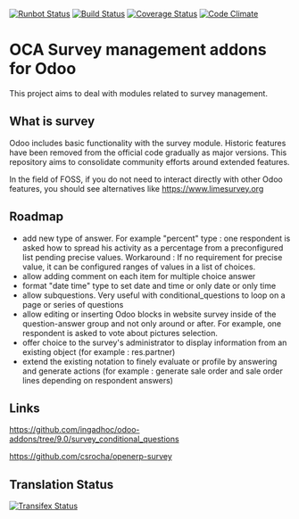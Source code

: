 [![Runbot Status](https://runbot.odoo-community.org/runbot/badge/flat/200/9.0.svg)](https://runbot.odoo-community.org/runbot/repo/github-com-oca-survey-200)
[![Build Status](https://travis-ci.org/OCA/survey.svg?branch=9.0)](https://travis-ci.org/OCA/survey)
[![Coverage Status](https://coveralls.io/repos/OCA/survey/badge.svg?branch=9.0)](https://coveralls.io/r/OCA/survey?branch=9.0)
[![Code Climate](https://codeclimate.com/github/OCA/survey/badges/gpa.svg)](https://codeclimate.com/github/OCA/survey)

OCA Survey management addons for Odoo
=====================================

This project aims to deal with modules related to survey management.


What is survey
--------------

Odoo includes basic functionality with the survey module.
Historic features have been removed from the official code gradually as major versions.
This repository aims to consolidate community efforts around extended features.

In the field of FOSS, if you do not need to interact directly with other Odoo features, you should see alternatives like https://www.limesurvey.org


Roadmap
-------

- add new type of answer. For example "percent" type : one respondent is asked how to spread his activity as a percentage from a preconfigured list pending precise values. Workaround : If no requirement for precise value, it can be configured ranges of values in a list of choices.
- allow adding comment on each item for multiple choice answer
- format "date time" type to set date and time or only date or only time
- allow subquestions. Very useful with conditional_questions to loop on a page or series of questions
- allow editing or inserting Odoo blocks in website survey inside of the question-answer group and not only around or after.  For example, one respondent is asked to vote about pictures selection.
- offer choice to the survey's administrator to display information from an existing object (for example : res.partner)
- extend the existing notation to finely evaluate or profile by answering and generate actions (for example : generate sale order and sale order lines depending on respondent answers)


Links
-----

https://github.com/ingadhoc/odoo-addons/tree/9.0/survey_conditional_questions

https://github.com/csrocha/openerp-survey


[//]: # (addons)
[//]: # (end addons)

Translation Status
------------------
[![Transifex Status](https://www.transifex.com/projects/p/OCA-survey-9-0/chart/image_png)](https://www.transifex.com/projects/p/OCA-survey-9-0)
